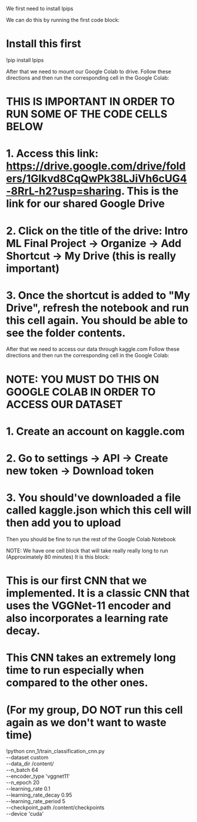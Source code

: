 We first need to install lpips

We can do this by running the first code block:
# Install this first
!pip install lpips

After that we need to mount our Google Colab to drive.
Follow these directions and then run the corresponding cell in the Google Colab:
# THIS IS IMPORTANT IN ORDER TO RUN SOME OF THE CODE CELLS BELOW
# 1. Access this link: https://drive.google.com/drive/folders/1Glkvd8CqQwPk38LJiVh6cUG4-8RrL-h2?usp=sharing. This is the link for our shared Google Drive
# 2. Click on the title of the drive: Intro ML Final Project -> Organize -> Add Shortcut -> My Drive (this is really important)
# 3. Once the shortcut is added to "My Drive", refresh the notebook and run this cell again. You should be able to see the folder contents.

After that we need to access our data through kaggle.com
Follow these directions and then run the corresponding cell in the Google Colab:
# NOTE: YOU MUST DO THIS ON GOOGLE COLAB IN ORDER TO ACCESS OUR DATASET
# 1. Create an account on kaggle.com
# 2. Go to settings -> API -> Create new token -> Download token
# 3. You should've downloaded a file called kaggle.json which this cell will then add you to upload

Then you should be fine to run the rest of the Google Colab Notebook

NOTE:
We have one cell block that will take really really long to run (Approximately 80 minutes)
It is this block:

# This is our first CNN that we implemented. It is a classic CNN that uses the VGGNet-11 encoder and also incorporates a learning rate decay.
# This CNN takes an extremely long time to run especially when compared to the other ones.
#
# (For my group, DO NOT run this cell again as we don't want to waste time)

!python cnn_1/train_classification_cnn.py \
    --dataset custom \
    --data_dir /content/ \
    --n_batch 64 \
    --encoder_type 'vggnet11' \
    --n_epoch 20 \
    --learning_rate 0.1 \
    --learning_rate_decay 0.95 \
    --learning_rate_period 5 \
    --checkpoint_path /content/checkpoints \
    --device 'cuda'
